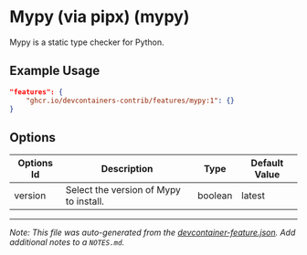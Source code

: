 
# Mypy (via pipx) (mypy)

Mypy is a static type checker for Python.

## Example Usage

```json
"features": {
    "ghcr.io/devcontainers-contrib/features/mypy:1": {}
}
```

## Options

| Options Id | Description | Type | Default Value |
|-----|-----|-----|-----|
| version | Select the version of Mypy to install. | boolean | latest |



---

_Note: This file was auto-generated from the [devcontainer-feature.json](https://github.com/devcontainers-contrib/features/blob/main/src/mypy/devcontainer-feature.json).  Add additional notes to a `NOTES.md`._
